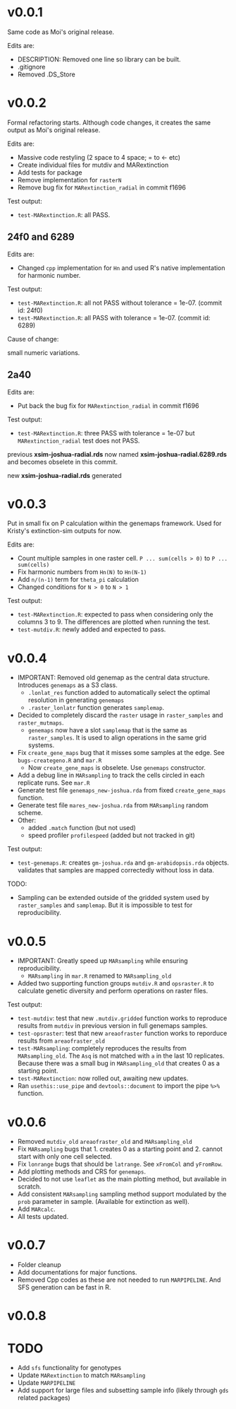 # v0.0.1

Same code as Moi's original release.

Edits are:

* DESCRIPTION: Removed one line so library can be built.
* .gitignore
* Removed .DS_Store

# v0.0.2

Formal refactoring starts. Although code changes, it creates the same output as Moi's original release.

Edits are:

* Massive code restyling (2 space to 4 space; = to <- etc)
* Create individual files for mutdiv and MARextinction
* Add tests for package
* Remove implementation for `rasterN`
* Remove bug fix for `MARextinction_radial` in commit f1696

Test output:

* `test-MARextinction.R`: all PASS.

## 24f0 and 6289

Edits are:

* Changed `cpp` implementation for `Hn` and used R's native implementation for harmonic number.

Test output:

* `test-MARextinction.R`: all not PASS without tolerance = 1e-07. (commit id: 24f0)
* `test-MARextinction.R`: all PASS with tolerance = 1e-07. (commit id: 6289)

Cause of change:

small numeric variations.

## 2a40

Edits are:

* Put back the bug fix for `MARextinction_radial` in commit f1696

Test output:

* `test-MARextinction.R`: three PASS with tolerance = 1e-07 but `MARextinction_radial` test does not PASS.

previous **xsim-joshua-radial.rds** now named **xsim-joshua-radial.6289.rds** and becomes obselete in this commit.

new **xsim-joshua-radial.rds** generated

# v0.0.3

Put in small fix on P calculation within the genemaps framework. Used for Kristy's extinction-sim outputs for now.

Edits are:

* Count multiple samples in one raster cell. `P ... sum(cells > 0)` to `P ... sum(cells)`
* Fix harmonic numbers from `Hn(N)` to `Hn(N-1)`
* Add `n/(n-1)` term for `theta_pi` calculation
* Changed conditions for `N > 0` to `N > 1`

Test output:

* `test-MARextinction.R`: expected to pass when considering only the columns 3 to 9. The differences are plotted when running the test.
* `test-mutdiv.R`: newly added and expected to pass.

# v0.0.4

* IMPORTANT: Removed old genemap as the central data structure. Introduces `genemaps` as a S3 class.
    * `.lonlat_res` function added to automatically select the optimal resolution in generating `genemaps`
    * `.raster_lonlatr` function generates `samplemap`.
* Decided to completely discard the `raster` usage in `raster_samples` and `raster_mutmaps`.
    * `genemaps` now have a slot `samplemap` that is the same as `raster_samples`. It is used to align operations in the same grid systems.
* Fix `create_gene_maps` bug that it misses some samples at the edge. See `bugs-creategeno.R` and `mar.R`
    * Now `create_gene_maps` is obselete. Use `genemaps` constructor.
* Add a debug line in `MARsampling` to track the cells circled in each replicate runs. See `mar.R`
* Generate test file `genemaps_new-joshua.rda` from fixed `create_gene_maps` function.
* Generate test file `mares_new-joshua.rda` from `MARsampling` random scheme.
* Other:
    * added `.match` function (but not used)
    * speed profiler `profilespeed` (added but not tracked in git)

Test output:

* `test-genemaps.R`: creates `gm-joshua.rda` and `gm-arabidopsis.rda` objects. validates that samples are mapped correctedly without loss in data.

TODO:

* Sampling can be extended outside of the gridded system used by `raster_samples` and `samplemap`. But it is impossible to test for reproducibility.

# v0.0.5

* IMPORTANT: Greatly speed up `MARsampling` while ensuring reproducibility.
    * `MARsampling` in `mar.R` renamed to `MARsampling_old`
* Added two supporting function groups `mutdiv.R` and `opsraster.R` to calculate genetic diversity and perform operations on raster files.

Test output:
* `test-mutdiv`: test that new `.mutdiv.gridded` function works to reproduce results from `mutdiv` in previous version in full genemaps samples.
* `test-opsraster`: test that new `areaofraster` function works to reporduce results from `areaofraster_old`
* `test-MARsampling`: completely reproduces the results from `MARsampling_old`. The `Asq` is not matched with `a` in the last 10 replicates. Because there was a small bug in `MARsampling_old` that creates 0 as a starting point.
* `test-MARextinction`: now rolled out, awaiting new updates.
* Ran `usethis::use_pipe` and `devtools::document` to import the pipe `%>%` function.

# v0.0.6

* Removed `mutdiv_old` `areaofraster_old` and `MARsampling_old`
* Fix `MARsampling` bugs that 1. creates 0 as a starting point and 2. cannot start with only one cell selected.
* Fix `lonrange` bugs that should be `latrange`. See `xFromCol` and `yFromRow`.
* Add plotting methods and CRS for `genemaps`.
* Decided to not use `leaflet` as the main plotting method, but available in scratch.
* Add consistent `MARsampling` sampling method support modulated by the `prob` parameter in sample. (Available for extinction as well).
* Add `MARcalc`.
* All tests updated.

# v0.0.7

* Folder cleanup
* Add documentations for major functions.
* Removed Cpp codes as these are not needed to run `MARPIPELINE`. And SFS generation can be fast in R.

# v0.0.8



# TODO

* Add `sfs` functionality for genotypes
* Update `MARextinction` to match `MARsampling`
* Update `MARPIPELINE`
* Add support for large files and subsetting sample info (likely through `gds` related packages)

